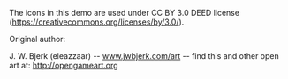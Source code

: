 The icons in this demo are used under CC BY 3.0 DEED license 
(https://creativecommons.org/licenses/by/3.0/).

Original author: 
	
J. W. Bjerk (eleazzaar) -- www.jwbjerk.com/art -- find this and other open art at: http://opengameart.org
